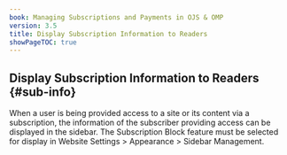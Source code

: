 ```yaml
---
book: Managing Subscriptions and Payments in OJS & OMP
version: 3.5
title: Display Subscription Information to Readers
showPageTOC: true
---
```


## Display Subscription Information to Readers {#sub-info}

When a user is being provided access to a site or its content via a subscription, the information of the subscriber providing access can be displayed in the sidebar. The Subscription Block feature must be selected for display in Website Settings > Appearance > Sidebar Management.

